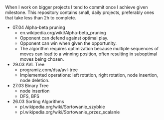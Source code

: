 When I work on bigger projects I tend to commit once I achieve given milestone.
This repository contains small, daily projects, preferably ones that take less than 2h to complete.

- 07.04 Alpha-beta pruning
    - en.wikipedia.org/wiki/Alpha-beta_pruning
    - Opponent can defend against optimal play.
    - Opponent can win when given the opportunity.
    - The algorithm requires optimization because multiple sequences of moves can lead to a winning position, often resulting in suboptimal moves being chosen.
- 29.03 AVL Tree
    - programiz.com/dsa/avl-tree
    - Implemented operations: left rotation, right rotation, node insertion, node deletion.
- 27.03 Binary Tree
    - node insertion
    - DFS, BFS
- 26.03 Sorting Algorithms
    - pl.wikipedia.org/wiki/Sortowanie_szybkie
    - pl.wikipedia.org/wiki/Sortowanie_przez_scalanie